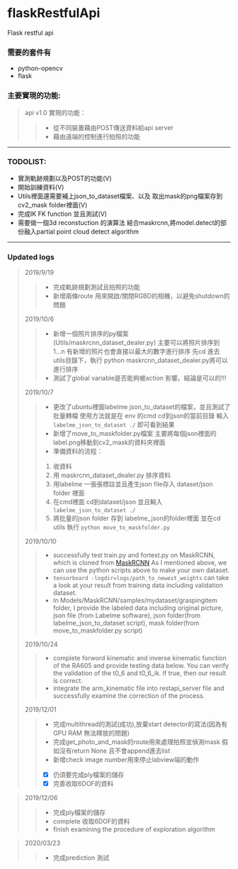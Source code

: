 # flaskRestfulApi
Flask restful api

### 需要的套件有

* python-opencv
* flask


### 主要實現的功能:

> api v1.0 實現的功能：
>>* 從不同裝置藉由POST傳送資料給api server
>>* 藉由遠端的控制進行拍照的功能



-------------------------

### TODOLIST:

* 實測軌跡規劃以及POST的功能(V)
* 開始訓練資料(V)
* Utils裡面還需要補上json_to_dataset檔案、以及 取出mask的png檔案存到cv2_mask folder裡面(V)
* 完成IK FK function 並且測試(V)
* 需要做一個3d reconstuction 的演算法 結合maskrcnn,將model.detect的部份融入partial point cloud detect algorithm
--------------------------
### Updated logs

>2019/9/19
>>* 完成軌跡規劃測試且拍照的功能
>>* 新增兩條route 用來開啟/關閉RGBD的相機，以避免shutdown的問題
>>
>2019/10/6
>>* 新增一個照片排序的py檔案(Utils/maskrcnn_dataset_dealer.py)
>>主要可以將照片排序到1...n 有新增的照片也會直接以最大的數字進行排序
>>先cd 進去utils目錄下，執行 python maskrcnn_dataset_dealer.py將可以進行排序
>>* 測試了global variable是否能夠被action 影響。結論是可以的!!!
>>
>2019/10/7
>>* 更改了ubuntu裡面labelme json_to_dataset的檔案，並且測試了批量轉檔
>>  使用方法就是在 env 的cmd cd到json的當前目錄 輸入 `labelme_json_to_dataset ./` 即可看到結果
>>* 新增了move_to_maskfolder.py檔案 主要將每個json裡面的label.png移動到cv2_mask的資料夾裡面
>>* 準備資料的流程：
>>  1. 收資料
>>  2. 用 maskrcnn_dataset_dealer.py 排序資料
>>  3. 用labelme 一張張標註並且產生json file存入 dataset/json folder 裡面
>>  4. 在cmd裡面 cd到dataset/json 並且輸入`labelme_json_to_dataset ./`
>>  5. 將批量的json folder 存到 labelme_json的folder裡面 並在cd utils 執行 `python move_to_maskfolder.py`
>>
>2019/10/10
>>* successfully test train.py and fortest.py on MaskRCNN, which is cloned from [MaskRCNN](https://github.com/matterport/Mask_RCNN) 
>> As I mentioned above, we can use the python scripts above to make your own dataset.
>>* `tensorboard -logdir=logs/path_to_newest_weights` can take a look at your result from training data including validation
>> dataset.
>>* In Models/MaskRCNN/samples/mydataset/graspingitem folder, I provide the labeled data including original picture, json file
>> (from Labelme software), json folder(from labelme_json_to_dataset script), mask folder(from move_to_maskfolder.py script)
>>
>2019/10/24
>>* complete forword kinematic and inverse kinematic function of the RA605 and provide testing data below.
>> You can verify the validation of the t0_6 and t0_6_ik. If true, then our result is correct.
>>* integrate the arm_kinematic file into restapi_server file and successfully examine the correction of the process.
>>
>2019/12/01
>>* 完成multithread的測試(成功),放棄start detector的寫法(因為有GPU RAM 無法釋放的問題)
>>* 完成get_photo_and_mask的route用來處理拍照並偵測mask 假如沒有return None 且不會append進去list
>>* 新增check image number用來停止labview端的動作
>>* [x] 仍須要完成ply檔案的儲存
>>* [x] 完善收取6DOF的資料

>>
>2019/12/06
>>* 完成ply檔案的儲存
>>* complete 收取6DOF的資料
>>* finish examining the procedure of exploration algorithm

>>
>2020/03/23
>>* 完成prediction 測試